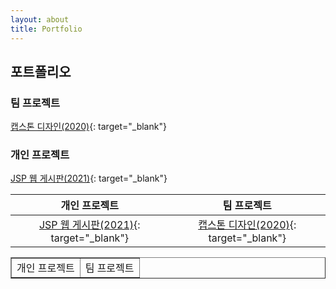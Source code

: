```yaml
---
layout: about
title: Portfolio
---
```


## 포트폴리오

### 팀 프로젝트

[캡스톤 디자인(2020)](https://github.com/HwangSumin0313/capstone.design.project){: target="_blank"}


### 개인 프로젝트

[JSP 웹 게시판(2021)](https://github.com/HwangSumin0313/HwangSumin0313.web){: target="_blank"}


&nbsp;&nbsp;&nbsp;&nbsp;&nbsp;&nbsp;**개인 프로젝트**&nbsp;&nbsp;&nbsp;&nbsp;&nbsp;&nbsp;|&nbsp;&nbsp;&nbsp;&nbsp;&nbsp;&nbsp;**팀 프로젝트**&nbsp;&nbsp;&nbsp;&nbsp;&nbsp;&nbsp;
:------:	|:-------:	
[JSP 웹 게시판(2021)](https://github.com/HwangSumin0313/HwangSumin0313.web){: target="_blank"} | [캡스톤 디자인(2020)](https://github.com/HwangSumin0313/capstone.design.project){: target="_blank"}


<table border="1">
  <tr style="width: 100%">
    <td>개인 프로젝트</td>
    <td>팀 프로젝트</td>
  </tr>
</table>
